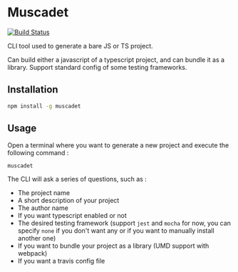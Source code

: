 # Muscadet

[![Build Status](https://travis-ci.com/ajulienne/muscadet.svg?branch=master)](https://travis-ci.com/ajulienne/muscadet)

CLI tool used to generate a bare JS or TS project.

Can build either a javascript of a typescript project, and can bundle it as a library. Support standard config of some testing frameworks.

## Installation

```bash
npm install -g muscadet
```

## Usage

Open a terminal where you want to generate a new project and execute the following command :

```
muscadet
```

The CLI will ask a series of questions, such as :

* The project name
* A short description of your project
* The author name
* If you want typescript enabled or not
* The desired testing framework (support `jest` and `mocha` for now, you can specify `none` if you don't want any or if you want to manually install another one)
* If you want to bundle your project as a library (UMD support with webpack)
* If you want a travis config file